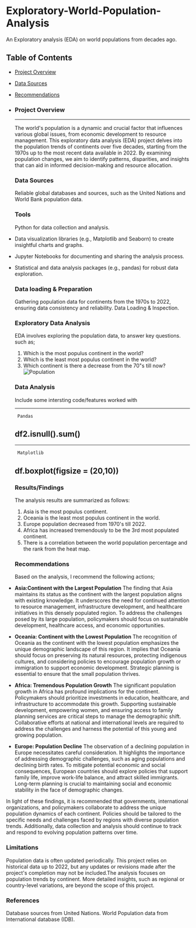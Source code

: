 # Exploratory-World-Population-Analysis
An  Exploratory analysis (EDA) on world populations from decades ago.

## Table of Contents
- [Project Overview](#project-overview)
- [Data Sources](#data-sources)
- [Recommendations](#recommendations)

- ### Project Overview
  ---

  The world's population is a dynamic and crucial factor that influences various global issues, from economic development to resource management. This exploratory data analysis (EDA) project delves into the population trends of continents over five decades, starting from the 1970s up to the most recent data available in 2022. By examining population changes, we aim to identify patterns, disparities, and insights that can aid in informed decision-making and resource allocation.

  ### Data Sources
  
  Reliable global databases and sources, such as the United Nations and World Bank population data.

  ### Tools
  
  Python for data collection and analysis.
- Data visualization libraries (e.g., Matplotlib and Seaborn) to create insightful charts and graphs.
- Jupyter Notebooks for documenting and sharing the analysis process.
- Statistical and data analysis packages (e.g., pandas) for robust data exploration.

  ### Data loading & Preparation
  
  Gathering population data for continents from the 1970s to 2022, ensuring data consistency and reliability.
  Data Loading & Inspection.

  ### Exploratory Data Analysis
  
  EDA involves exploring the population data, to answer key questions. such as;
  1. Which is the most populus continent in the world?
  2. Which is the least most populus continent in the world?
  3. Which continent is there a decrease from the 70"s till now?
     ![Population](https://github.com/Echecorneliusjr001/Exploratory-World-Population-analysis/assets/149030759/fd45fc46-220e-4a73-a7da-aaeef0726989)

  ### Data Analysis
  
  Include some intersting code/features worked with
  
  ---
       Pandas
  df2.isnull().sum()
  ---
  
  ---
       Matplotlib
  df.boxplot(figsize = (20,10))
  ---

  ### Results/Findings
  
  The analysis results are summarized as follows:
    1. Asia is the most populus continent.
    2. Oceania is the least most populus continent in the world.
    3. Europe population decreased from 1970's till 2022.
    4. Africa has increased tremendously to be the 3rd most populated continent.
    5. There is a correlation between the world population percentage and the rank from the heat map.
 
  ### Recommendations
   Based on the analysis, I recommend the following actions;
  
- **Asia:Continent with the Largest Population**
 The finding that Asia maintains its status as the continent with the largest population aligns with existing knowledge. It underscores the need for continued attention to 
 resource management, infrastructure development, and healthcare initiatives in this densely populated region. To address the challenges posed by its large population, 
 policymakers should focus on sustainable development, healthcare access, and economic opportunities.

- **Oceania: Continent with the Lowest Population**
 The recognition of Oceania as the continent with the lowest population emphasizes the unique demographic landscape of this region. It implies that Oceania should focus on 
 preserving its natural resources, protecting indigenous cultures, and considering policies to encourage population growth or immigration to support economic development. 
 Strategic planning is essential to ensure that the small population thrives.

- **Africa: Tremendous Population Growth**
 The significant population growth in Africa has profound implications for the continent. Policymakers should prioritize investments in education, healthcare, and 
 infrastructure to accommodate this growth. Supporting sustainable development, empowering women, and ensuring access to family planning services are critical steps to 
 manage the demographic shift. Collaborative efforts at national and international levels are required to address the challenges and harness the potential of this young and 
 growing population.
 
- **Europe: Population Decline**
 The observation of a declining population in Europe necessitates careful consideration. It highlights the importance of addressing demographic challenges, such as aging 
 populations and declining birth rates. To mitigate potential economic and social consequences, European countries should explore policies that support family life, improve 
 work-life balance, and attract skilled immigrants. Long-term planning is crucial to maintaining social and economic stability in the face of demographic changes.

In light of these findings, it is recommended that governments, international organizations, and policymakers collaborate to address the unique population dynamics of each continent. Policies should be tailored to the specific needs and challenges faced by regions with diverse population trends. Additionally, data collection and analysis should continue to track and respond to evolving population patterns over time.

### Limitations
Population data is often updated periodically. This project relies on historical data up to 2022, but any updates or revisions made after the project's completion may not be included.The analysis focuses on population trends by continent. More detailed insights, such as regional or country-level variations, are beyond the scope of this project.


### References
 Database sources from United Nations.
 World Population data from International database (IDB).
 

